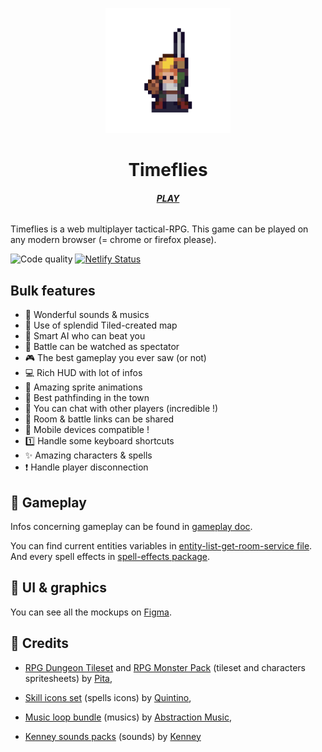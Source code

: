
<p align="center">
    <img width="200" src="packages\frontend\public\logo512.png" alt="Timeflies logo" />
</p>

<h1 align="center">Timeflies</h1>

<h6 align="center">
    <a href="https://timeflies.fr" target="_blank"><b>PLAY</b></a>
</h6>

Timeflies is a web multiplayer tactical-RPG.
This game can be played on any modern browser (= chrome or firefox please).

![Code quality](https://www.code-inspector.com/project/23679/score/svg)
[![Netlify Status](https://api.netlify.com/api/v1/badges/249b0bb9-e394-4f23-a7d0-eafbc965b744/deploy-status)](https://app.netlify.com/sites/timeflies-game/deploys)

## Bulk features

- :musical_note: Wonderful sounds & musics
- :triangular_ruler: Use of splendid Tiled-created map
- :robot: Smart AI who can beat you
- :eyes: Battle can be watched as spectator
- :video_game: The best gameplay you ever saw (or not)
- :computer: Rich HUD with lot of infos
- :runner: Amazing sprite animations
- :beginner: Best pathfinding in the town
- :speech_balloon: You can chat with other players (incredible !)
- :link: Room & battle links can be shared
- :iphone: Mobile devices compatible !
- :one: Handle some keyboard shortcuts
- :sparkles: Amazing characters & spells
- :exclamation: Handle player disconnection

## :game_die: Gameplay

Infos concerning gameplay can be found in [gameplay doc](./docs/gameplay/gameplay.md).

You can find current entities variables in [entity-list-get-room-service file](./packages/backend/src/services/room/entity-list-get/entity-list-get-room-service.ts).
And every spell effects in [spell-effects package](./packages/spell-effects).

## :art: UI & graphics

You can see all the mockups on [Figma](https://www.figma.com/file/Y23sbARnRD2ZXG6aQ4WMko/Timeflies?node-id=235%3A2531).

## :clap: Credits

  - [RPG Dungeon Tileset](https://pita.itch.io/rpg-dungeon-tileset) and [RPG Monster Pack](https://pita.itch.io/rpg-monster-pack) 
  (tileset and characters spritesheets) by [Pita](https://pita.itch.io/),

- [Skill icons set](https://quintino-pixels.itch.io/free-pixel-art-skill-icons-pack) (spells icons) by [Quintino](https://quintino-pixels.itch.io/),

- [Music loop bundle](https://tallbeard.itch.io/music-loop-bundle) (musics) by [Abstraction Music](https://www.abstractionmusic.com),

- [Kenney sounds packs](https://www.kenney.nl/assets?q=audio) (sounds) by [Kenney](https://www.kenney.nl/)
